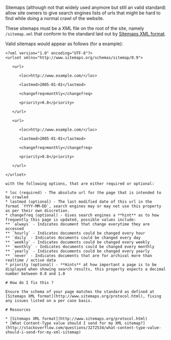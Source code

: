 Sitemaps (although not that widely used anymore but still an valid standard) allow site owners to give search engines lists of urls that might be hard to find while doing a normal crawl of the website.

These sitemaps must be a XML file on the root of the site, namely `/sitemap.xml` that conform to the standard laid out by [Sitemaps XML format](http://www.sitemaps.org/protocol.html). 

Valid sitemaps would appear as follows (for a example):

```
<?xml version="1.0" encoding="UTF-8"?>
<urlset xmlns="http://www.sitemaps.org/schemas/sitemap/0.9">

   <url>

      <loc>http://www.example.com/</loc>

      <lastmod>2005-01-01</lastmod>

      <changefreq>monthly</changefreq>

      <priority>0.8</priority>

   </url>

   <url>

      <loc>http://www.example.com/</loc>

      <lastmod>2005-01-01</lastmod>

      <changefreq>monthly</changefreq>

      <priority>0.8</priority>

   </url>

</urlset> 

with the following options, that are either required or optional:

* loc (required) - The absolute url for the page that is intended to be crawled
* lastmod (optional) - The last modified date of this url in the format `YYYY-MM-DD`, search engines may or may not use this property as per their own discretion.
* changefreq (optional) - Gives search engines a **hint** as to how frequently this page is updated, possible values include:
** `always` - Indicates document that change everytime they are accessed
** `hourly` - Indicates documents could be changed every hour
** `daily` - Indicates documents could be changed every day
** `weekly` - Indicates documents could be changed every weekly
** `monthly` - Indicates documents could be changed every monthly
** `yearly` - Indicates documents could be changed every yearly
** `never` - Indicates documents that are for archival more than realtime / active data
* priority (optional) - **Hints** at how important a page is to be displayed when showing search results, this property expects a decimal number between 0.0 and 1.0

# How do I fix this ?

Ensure the schema of your page matches the standard as defined at [Sitemaps XML format](http://www.sitemaps.org/protocol.html), fixing any issues listed on a per case basis.

# Resources

* [Sitemaps XML format](http://www.sitemaps.org/protocol.html)
* [What Content-Type value should I send for my XML sitemap?](http://stackoverflow.com/questions/3272534/what-content-type-value-should-i-send-for-my-xml-sitemap)